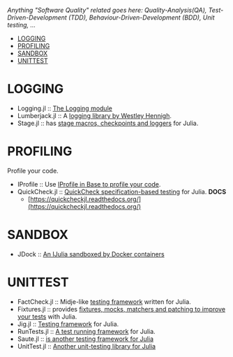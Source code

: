 *Anything "Software Quality" related goes here: Quality-Analysis(QA), Test-Driven-Development (TDD), Behaviour-Driven-Development (BDD), Unit testing, ...*

* [LOGGING](#logging)
* [PROFILING](#profiling)
* [SANDBOX](#sandbox)
* [UNITTEST](#unittest)


# LOGGING
* Logging.jl :: [The Logging module](https://github.com/kmsquire/Logging.jl)
* Lumberjack.jl :: A [logging library by Westley Hennigh](https://github.com/forio/Lumberjack.jl).
* Stage.jl :: has [stage macros, checkpoints and loggers](https://github.com/saltpork/Stage.jl) for Julia.


# PROFILING
Profile your code.
* IProfile :: Use [IProfile in Base to profile your code](http://docs.julialang.org/en/latest/stdlib/profile/).
* QuickCheck.jl :: [QuickCheck specification-based testing](https://github.com/pao/QuickCheck.jl) for Julia. 
  **DOCS** 
  * [https://quickcheckjl.readthedocs.org/](https://quickcheckjl.readthedocs.org/)


# SANDBOX
* JDock :: [An IJulia sandboxed by Docker containers](https://github.com/amitmurthy/JDock)


# UNITTEST 
* FactCheck.jl :: Midje-like [testing framework](https://github.com/zachallaun/FactCheck.jl) written for Julia.
* Fixtures.jl :: provides [fixtures, mocks, matchers and patching to improve your tests](https://github.com/burrowsa/Fixtures.jl) with Julia.
* Jig.jl :: [Testing framework](https://github.com/milktrader/Jig.jl) for Julia.
* RunTests.jl :: [A test running framework](https://github.com/burrowsa/RunTests.jl) for Julia.
* Saute.jl :: [is another testing framework for Julia](https://github.com/milktrader/Saute.jl)
* UnitTest.jl :: [Another unit-testing library for Julia](https://github.com/analyzere/UnitTest.jl)
